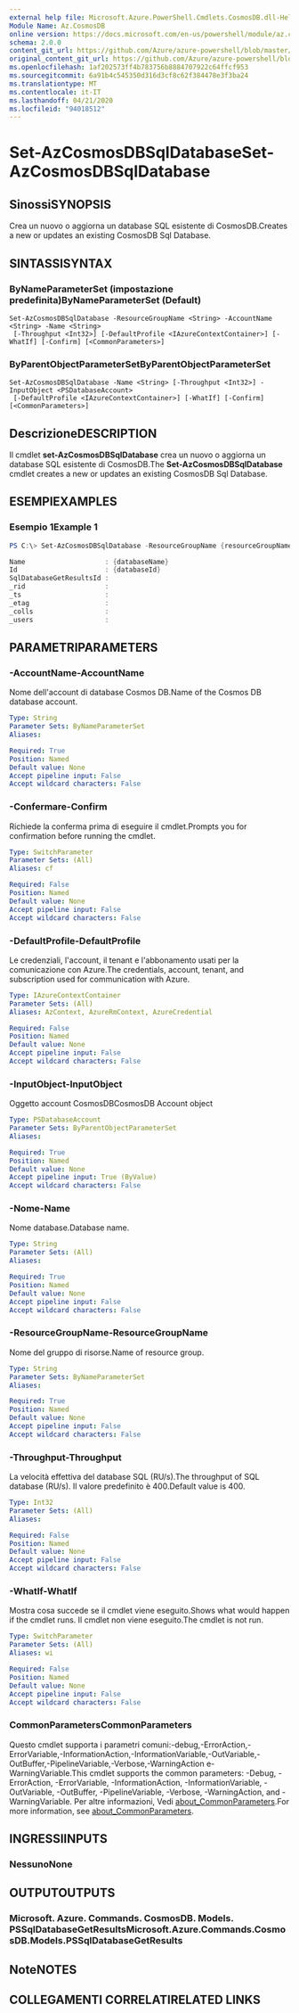 ```yaml
---
external help file: Microsoft.Azure.PowerShell.Cmdlets.CosmosDB.dll-Help.xml
Module Name: Az.CosmosDB
online version: https://docs.microsoft.com/en-us/powershell/module/az.cosmosdb/set-azcosmosdbsqldatabase
schema: 2.0.0
content_git_url: https://github.com/Azure/azure-powershell/blob/master/src/CosmosDB/CosmosDB/help/Set-AzCosmosDBSqlDatabase.md
original_content_git_url: https://github.com/Azure/azure-powershell/blob/master/src/CosmosDB/CosmosDB/help/Set-AzCosmosDBSqlDatabase.md
ms.openlocfilehash: 1af202573ff4b783756b8884707922c64ffcf953
ms.sourcegitcommit: 6a91b4c545350d316d3cf8c62f384478e3f3ba24
ms.translationtype: MT
ms.contentlocale: it-IT
ms.lasthandoff: 04/21/2020
ms.locfileid: "94018512"
---
```

# <span data-ttu-id="d0007-101">Set-AzCosmosDBSqlDatabase</span><span class="sxs-lookup"><span data-stu-id="d0007-101">Set-AzCosmosDBSqlDatabase</span></span>

## <span data-ttu-id="d0007-102">Sinossi</span><span class="sxs-lookup"><span data-stu-id="d0007-102">SYNOPSIS</span></span>
<span data-ttu-id="d0007-103">Crea un nuovo o aggiorna un database SQL esistente di CosmosDB.</span><span class="sxs-lookup"><span data-stu-id="d0007-103">Creates a new or updates an existing CosmosDB Sql Database.</span></span>

## <span data-ttu-id="d0007-104">SINTASSI</span><span class="sxs-lookup"><span data-stu-id="d0007-104">SYNTAX</span></span>

### <span data-ttu-id="d0007-105">ByNameParameterSet (impostazione predefinita)</span><span class="sxs-lookup"><span data-stu-id="d0007-105">ByNameParameterSet (Default)</span></span>
```
Set-AzCosmosDBSqlDatabase -ResourceGroupName <String> -AccountName <String> -Name <String>
 [-Throughput <Int32>] [-DefaultProfile <IAzureContextContainer>] [-WhatIf] [-Confirm] [<CommonParameters>]
```

### <span data-ttu-id="d0007-106">ByParentObjectParameterSet</span><span class="sxs-lookup"><span data-stu-id="d0007-106">ByParentObjectParameterSet</span></span>
```
Set-AzCosmosDBSqlDatabase -Name <String> [-Throughput <Int32>] -InputObject <PSDatabaseAccount>
 [-DefaultProfile <IAzureContextContainer>] [-WhatIf] [-Confirm] [<CommonParameters>]
```

## <span data-ttu-id="d0007-107">Descrizione</span><span class="sxs-lookup"><span data-stu-id="d0007-107">DESCRIPTION</span></span>
<span data-ttu-id="d0007-108">Il cmdlet **set-AzCosmosDBSqlDatabase** crea un nuovo o aggiorna un database SQL esistente di CosmosDB.</span><span class="sxs-lookup"><span data-stu-id="d0007-108">The **Set-AzCosmosDBSqlDatabase** cmdlet creates a new or updates an existing CosmosDB Sql Database.</span></span>

## <span data-ttu-id="d0007-109">ESEMPI</span><span class="sxs-lookup"><span data-stu-id="d0007-109">EXAMPLES</span></span>

### <span data-ttu-id="d0007-110">Esempio 1</span><span class="sxs-lookup"><span data-stu-id="d0007-110">Example 1</span></span>
```powershell
PS C:\> Set-AzCosmosDBSqlDatabase -ResourceGroupName {resourceGroupName} -AccountName {accountName}-Name {databaseName}

Name                    : {databaseName}
Id                      : {databaseId}
SqlDatabaseGetResultsId :
_rid                    :
_ts                     :
_etag                   :
_colls                  :
_users                  :
```

## <span data-ttu-id="d0007-111">PARAMETRI</span><span class="sxs-lookup"><span data-stu-id="d0007-111">PARAMETERS</span></span>

### <span data-ttu-id="d0007-112">-AccountName</span><span class="sxs-lookup"><span data-stu-id="d0007-112">-AccountName</span></span>
<span data-ttu-id="d0007-113">Nome dell'account di database Cosmos DB.</span><span class="sxs-lookup"><span data-stu-id="d0007-113">Name of the Cosmos DB database account.</span></span>

```yaml
Type: String
Parameter Sets: ByNameParameterSet
Aliases:

Required: True
Position: Named
Default value: None
Accept pipeline input: False
Accept wildcard characters: False
```

### <span data-ttu-id="d0007-114">-Confermare</span><span class="sxs-lookup"><span data-stu-id="d0007-114">-Confirm</span></span>
<span data-ttu-id="d0007-115">Richiede la conferma prima di eseguire il cmdlet.</span><span class="sxs-lookup"><span data-stu-id="d0007-115">Prompts you for confirmation before running the cmdlet.</span></span>

```yaml
Type: SwitchParameter
Parameter Sets: (All)
Aliases: cf

Required: False
Position: Named
Default value: None
Accept pipeline input: False
Accept wildcard characters: False
```

### <span data-ttu-id="d0007-116">-DefaultProfile</span><span class="sxs-lookup"><span data-stu-id="d0007-116">-DefaultProfile</span></span>
<span data-ttu-id="d0007-117">Le credenziali, l'account, il tenant e l'abbonamento usati per la comunicazione con Azure.</span><span class="sxs-lookup"><span data-stu-id="d0007-117">The credentials, account, tenant, and subscription used for communication with Azure.</span></span>

```yaml
Type: IAzureContextContainer
Parameter Sets: (All)
Aliases: AzContext, AzureRmContext, AzureCredential

Required: False
Position: Named
Default value: None
Accept pipeline input: False
Accept wildcard characters: False
```

### <span data-ttu-id="d0007-118">-InputObject</span><span class="sxs-lookup"><span data-stu-id="d0007-118">-InputObject</span></span>
<span data-ttu-id="d0007-119">Oggetto account CosmosDB</span><span class="sxs-lookup"><span data-stu-id="d0007-119">CosmosDB Account object</span></span>

```yaml
Type: PSDatabaseAccount
Parameter Sets: ByParentObjectParameterSet
Aliases:

Required: True
Position: Named
Default value: None
Accept pipeline input: True (ByValue)
Accept wildcard characters: False
```

### <span data-ttu-id="d0007-120">-Nome</span><span class="sxs-lookup"><span data-stu-id="d0007-120">-Name</span></span>
<span data-ttu-id="d0007-121">Nome database.</span><span class="sxs-lookup"><span data-stu-id="d0007-121">Database name.</span></span>

```yaml
Type: String
Parameter Sets: (All)
Aliases:

Required: True
Position: Named
Default value: None
Accept pipeline input: False
Accept wildcard characters: False
```

### <span data-ttu-id="d0007-122">-ResourceGroupName</span><span class="sxs-lookup"><span data-stu-id="d0007-122">-ResourceGroupName</span></span>
<span data-ttu-id="d0007-123">Nome del gruppo di risorse.</span><span class="sxs-lookup"><span data-stu-id="d0007-123">Name of resource group.</span></span>

```yaml
Type: String
Parameter Sets: ByNameParameterSet
Aliases:

Required: True
Position: Named
Default value: None
Accept pipeline input: False
Accept wildcard characters: False
```

### <span data-ttu-id="d0007-124">-Throughput</span><span class="sxs-lookup"><span data-stu-id="d0007-124">-Throughput</span></span>
<span data-ttu-id="d0007-125">La velocità effettiva del database SQL (RU/s).</span><span class="sxs-lookup"><span data-stu-id="d0007-125">The throughput of SQL database (RU/s).</span></span>
<span data-ttu-id="d0007-126">Il valore predefinito è 400.</span><span class="sxs-lookup"><span data-stu-id="d0007-126">Default value is 400.</span></span>

```yaml
Type: Int32
Parameter Sets: (All)
Aliases:

Required: False
Position: Named
Default value: None
Accept pipeline input: False
Accept wildcard characters: False
```

### <span data-ttu-id="d0007-127">-WhatIf</span><span class="sxs-lookup"><span data-stu-id="d0007-127">-WhatIf</span></span>
<span data-ttu-id="d0007-128">Mostra cosa succede se il cmdlet viene eseguito.</span><span class="sxs-lookup"><span data-stu-id="d0007-128">Shows what would happen if the cmdlet runs.</span></span>
<span data-ttu-id="d0007-129">Il cmdlet non viene eseguito.</span><span class="sxs-lookup"><span data-stu-id="d0007-129">The cmdlet is not run.</span></span>

```yaml
Type: SwitchParameter
Parameter Sets: (All)
Aliases: wi

Required: False
Position: Named
Default value: None
Accept pipeline input: False
Accept wildcard characters: False
```

### <span data-ttu-id="d0007-130">CommonParameters</span><span class="sxs-lookup"><span data-stu-id="d0007-130">CommonParameters</span></span>
<span data-ttu-id="d0007-131">Questo cmdlet supporta i parametri comuni:-debug,-ErrorAction,-ErrorVariable,-InformationAction,-InformationVariable,-OutVariable,-OutBuffer,-PipelineVariable,-Verbose,-WarningAction e-WarningVariable.</span><span class="sxs-lookup"><span data-stu-id="d0007-131">This cmdlet supports the common parameters: -Debug, -ErrorAction, -ErrorVariable, -InformationAction, -InformationVariable, -OutVariable, -OutBuffer, -PipelineVariable, -Verbose, -WarningAction, and -WarningVariable.</span></span> <span data-ttu-id="d0007-132">Per altre informazioni, Vedi [about_CommonParameters](http://go.microsoft.com/fwlink/?LinkID=113216).</span><span class="sxs-lookup"><span data-stu-id="d0007-132">For more information, see [about_CommonParameters](http://go.microsoft.com/fwlink/?LinkID=113216).</span></span>

## <span data-ttu-id="d0007-133">INGRESSI</span><span class="sxs-lookup"><span data-stu-id="d0007-133">INPUTS</span></span>

### <span data-ttu-id="d0007-134">Nessuno</span><span class="sxs-lookup"><span data-stu-id="d0007-134">None</span></span>

## <span data-ttu-id="d0007-135">OUTPUT</span><span class="sxs-lookup"><span data-stu-id="d0007-135">OUTPUTS</span></span>

### <span data-ttu-id="d0007-136">Microsoft. Azure. Commands. CosmosDB. Models. PSSqlDatabaseGetResults</span><span class="sxs-lookup"><span data-stu-id="d0007-136">Microsoft.Azure.Commands.CosmosDB.Models.PSSqlDatabaseGetResults</span></span>

## <span data-ttu-id="d0007-137">Note</span><span class="sxs-lookup"><span data-stu-id="d0007-137">NOTES</span></span>

## <span data-ttu-id="d0007-138">COLLEGAMENTI CORRELATI</span><span class="sxs-lookup"><span data-stu-id="d0007-138">RELATED LINKS</span></span>
